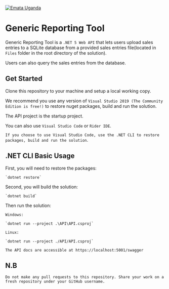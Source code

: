 [![Emata Uganda](https://assets.website-files.com/5e6609a9bc2ae58563237baf/5e662b804fda926f371531c6_Asset%202mdpi.png)](https://www.emata.ug/)

Generic Reporting Tool
======================

Generic Reporting Tool is a `.NET 5 Web API` that lets users upload sales entries to a SQLite database from a provided sales entries file(located in `Files` folder in the root directory of the solution). 

Users can also query the sales entries from the database.

## Get Started

Clone this repository to your machine and setup a local working copy.

We recommend you use any version of `Visual Studio 2019 (The Community Edition is free!)` to restore nuget packages, build and run the solution. 

The API project is the startup project.

You can also use `Visual Studio Code` or `Rider IDE`.

`If you choose to use Visual Studio Code, use the .NET CLI to restore packages, build and run the solution`.

## .NET CLI Basic Usage

First, you will need to restore the packages:
	
	`dotnet restore`
	
Second, you will build the solution:
	
	`dotnet build`

Then run the solution:

	Windows:
	
	`dotnet run --project .\API\API.csproj`
	
	Linux:
	
	`dotnet run --project ./API/API.csproj`
	
`The API docs are accessible at https://localhost:5001/swagger`
	
## N.B

`Do not make any pull requests to this repository. Share your work on a fresh repository under your GitHub username.`
